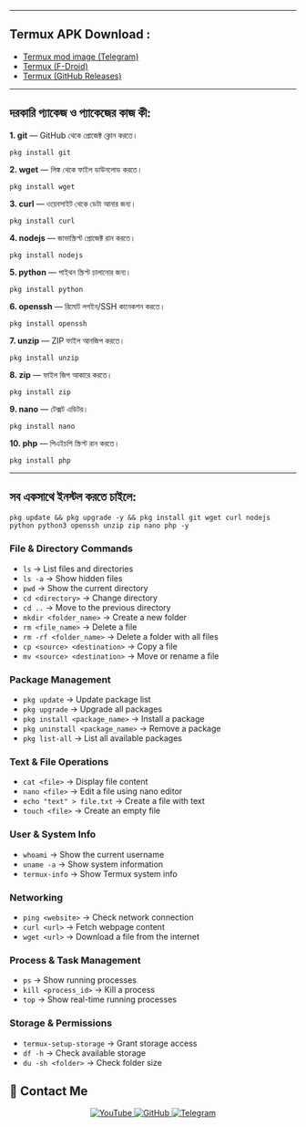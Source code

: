 
---
## **Termux APK Download :**  
- [Termux mod image (Telegram)](https://t.me/zerodark_mahadeb/8)  
- [Termux (F-Droid)](https://f-droid.org/packages/com.termux/)  
- [Termux (GitHub Releases)](https://github.com/termux/termux-app/releases)  
---
## **দরকারি প্যাকেজ ও প্যাকেজের কাজ কী:**  

**1. git** — GitHub থেকে প্রোজেক্ট ক্লোন করতে।  
```
pkg install git
```
**2. wget** — লিঙ্ক থেকে ফাইল ডাউনলোড করতে।  
```
pkg install wget
```
**3. curl** — ওয়েবসাইট থেকে ডেটা আনার জন্য।  
```
pkg install curl
```
**4. nodejs** — জাভাস্ক্রিপ্ট প্রোজেক্ট রান করতে।  
```
pkg install nodejs
```
**5. python** — পাইথন স্ক্রিপ্ট চালানোর জন্য।  
```
pkg install python
```
**6. openssh** — রিমোট লগইন/SSH কানেকশন করতে।  
```
pkg install openssh
```
**7. unzip** — ZIP ফাইল আনজিপ করতে।  
```
pkg install unzip
```
**8. zip** — ফাইল জিপ আকারে করতে।  
```
pkg install zip
```
**9. nano** — টেক্সট এডিটর।  
```
pkg install nano
```
**10. php** — পিএইচপি স্ক্রিপ্ট রান করতে।  
```
pkg install php
```
---
## **সব একসাথে ইনস্টল করতে চাইলে:**  
```
pkg update && pkg upgrade -y && pkg install git wget curl nodejs python python3 openssh unzip zip nano php -y
```

### **File & Directory Commands**  
- `ls` → List files and directories  
- `ls -a` → Show hidden files  
- `pwd` → Show the current directory  
- `cd <directory>` → Change directory  
- `cd ..` → Move to the previous directory  
- `mkdir <folder_name>` → Create a new folder  
- `rm <file_name>` → Delete a file  
- `rm -rf <folder_name>` → Delete a folder with all files  
- `cp <source> <destination>` → Copy a file  
- `mv <source> <destination>` → Move or rename a file  

### **Package Management**  
- `pkg update` → Update package list  
- `pkg upgrade` → Upgrade all packages  
- `pkg install <package_name>` → Install a package  
- `pkg uninstall <package_name>` → Remove a package  
- `pkg list-all` → List all available packages  

### **Text & File Operations**  
- `cat <file>` → Display file content  
- `nano <file>` → Edit a file using nano editor  
- `echo "text" > file.txt` → Create a file with text  
- `touch <file>` → Create an empty file  

### **User & System Info**  
- `whoami` → Show the current username  
- `uname -a` → Show system information  
- `termux-info` → Show Termux system info  

### **Networking**  
- `ping <website>` → Check network connection  
- `curl <url>` → Fetch webpage content  
- `wget <url>` → Download a file from the internet  

### **Process & Task Management**  
- `ps` → Show running processes  
- `kill <process_id>` → Kill a process  
- `top` → Show real-time running processes  

### **Storage & Permissions**  
- `termux-setup-storage` → Grant storage access  
- `df -h` → Check available storage  
- `du -sh <folder>` → Check folder size  


## 📌 Contact Me  
<p align="center">
  <a href="https://www.youtube.com/channel/UCpEGTT1Hrn6W8BVLCXB3R0w">
    <img src="https://img.shields.io/badge/YouTube-FF0000?style=for-the-badge&logo=youtube&logoColor=white" alt="YouTube">
  </a>
  <a href="https://github.com/Masterdas?tab=repositories">
    <img src="https://img.shields.io/badge/GitHub-000000?style=for-the-badge&logo=github&logoColor=white" alt="GitHub">
  </a>
  <a href="https://t.me/zerodark_mahadeb">
    <img src="https://img.shields.io/badge/Telegram-26A5E4?style=for-the-badge&logo=telegram&logoColor=white" alt="Telegram">
  </a>
</p>

